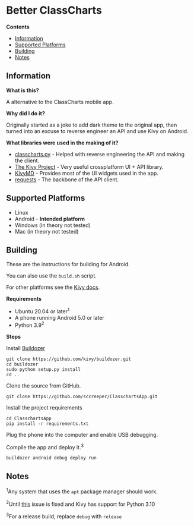 # Better ClassCharts <!-- omit in toc -->

**Contents**


- [Information](#information)
- [Supported Platforms](#supported-platforms)
- [Building](#building)
- [Notes](#notes)

## Information

**What is this?**

A alternative to the ClassCharts mobile app.

**Why did I do it?**

Originally started as a joke to add dark theme to the original app, then turned into an excuse to reverse engineer an API and use Kivy on Android.

**What libraries were used in the making of it?**

- [classcharts.py](https://github.com/NCPlayz/classcharts.py) - Helped with reverse engineering the API and making the client.
- [The Kivy Project](https://github.com/kivy) - Very useful crossplatform UI + API library.
- [KivyMD](https://github.com/kivymd/KivyMD/) - Provides most of the UI widgets used in the app.
- [requests](https://github.com/psf/requests) - The backbone of the API client.

## Supported Platforms

- Linux
- Android - **Intended platform**
- Windows (in theory not tested)
- Mac (in theory not tested)

## Building

These are the instructions for building for Android.

You can also use the `build.sh` script.

For other platforms see the [Kivy docs](https://kivy.org/doc/stable/guide/packaging.html).

**Requirements**
- Ubuntu 20.04 or later<sup>1</sup>
- A phone running Android 5.0 or later
- Python 3.9<sup>2</sup>

**Steps**

Install [Buildozer](https://github.com/kivy/buildozer)
```
git clone https://github.com/kivy/buildozer.git
cd buildozer
sudo python setup.py install
cd ..
```

Clone the source from GitHub.

```
git clone https://github.com/sccreeper/ClasschartsApp.git
```

Install the project requirements

```
cd ClasschartsApp
pip install -r requirements.txt
```

Plug the phone into the computer and enable USB debugging.

Compile the app and deploy it.<sup>3</sup>
```
buildozer android debug deploy run
```

## Notes

<sup>1</sup>Any system that uses the `apt` package manager should work.

<sup>2</sup>Until [this](https://github.com/kivy/kivy/issues/7747) issue is fixed and Kivy has support for Python 3.10

<sup>3</sup>For a release build, replace `debug` with `release`
